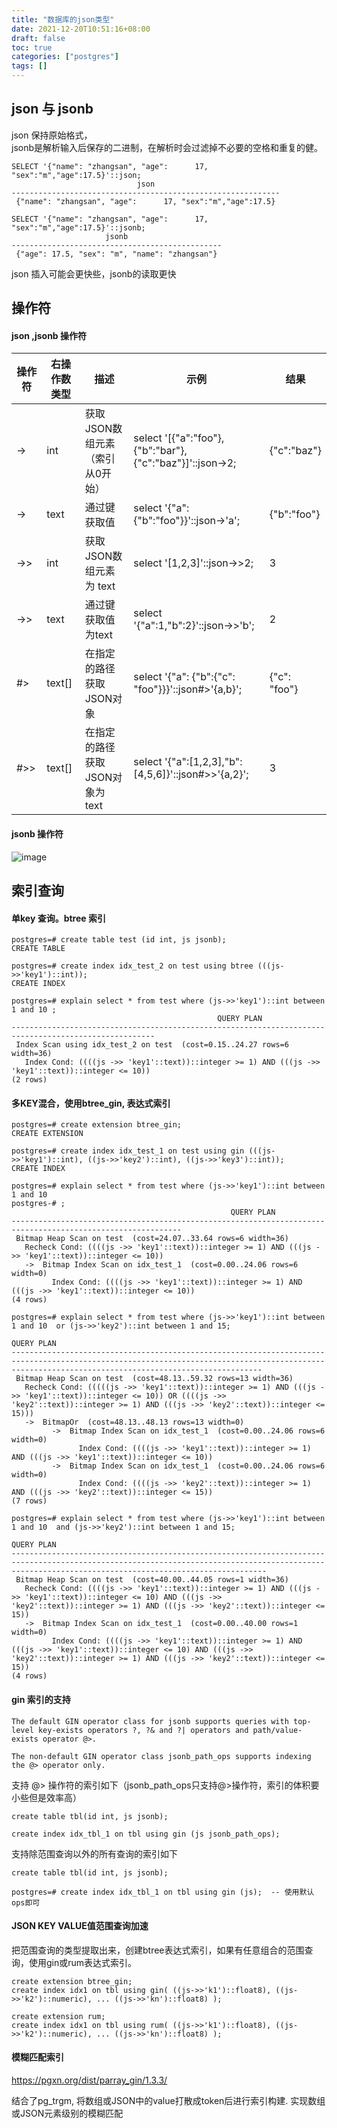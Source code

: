 ```yaml
---
title: "数据库的json类型"
date: 2021-12-20T10:51:16+08:00
draft: false
toc: true 
categories: ["postgres"]
tags: []
---
```


## json 与 jsonb

json 保持原始格式，   
jsonb是解析输入后保存的二进制，在解析时会过滤掉不必要的空格和重复的健。

```
SELECT '{"name": "zhangsan", "age":      17, "sex":"m","age":17.5}'::json;
                            json                            
------------------------------------------------------------
 {"name": "zhangsan", "age":      17, "sex":"m","age":17.5}
```

```
SELECT '{"name": "zhangsan", "age":      17, "sex":"m","age":17.5}'::jsonb;
                     jsonb                     
-----------------------------------------------
 {"age": 17.5, "sex": "m", "name": "zhangsan"}
```

json 插入可能会更快些，jsonb的读取更快

## 操作符

#### json ,jsonb 操作符

| 操作符 | 右操作数类型 | 描述 | 示例 | 结果 |
| --- | --- | --- | --- | --- | 
| -> | int | 获取JSON数组元素（索引从0开始）| select '[{"a":"foo"},{"b":"bar"},{"c":"baz"}]'::json->2; |{"c":"baz"}|
| -> | text | 通过键获取值 | select '{"a": {"b":"foo"}}'::json->'a'; | {"b":"foo"} |
| ->>| int | 获取JSON数组元素为 text | 	select '[1,2,3]'::json->>2; | 3| 
| ->>| 	text| 	通过键获取值为text 	|select '{"a":1,"b":2}'::json->>'b';| 	2|
| #> |	text[] | 在指定的路径获取JSON对象 | select '{"a": {"b":{"c": "foo"}}}'::json#>'{a,b}';| {"c": "foo"}|
| #>>| 	text[]| 在指定的路径获取JSON对象为 text|select '{"a":[1,2,3],"b":[4,5,6]}'::json#>>'{a,2}';| 	3|

#### jsonb 操作符

![image](/images/jsonb_operator.png)

## 索引查询

#### 单key 查询。btree 索引

```
postgres=# create table test (id int, js jsonb);  
CREATE TABLE  

postgres=# create index idx_test_2 on test using btree (((js->>'key1')::int));  
CREATE INDEX  

postgres=# explain select * from test where (js->>'key1')::int between 1 and 10 ;  
                                              QUERY PLAN                                                
------------------------------------------------------------------------------------------------------  
 Index Scan using idx_test_2 on test  (cost=0.15..24.27 rows=6 width=36)  
   Index Cond: ((((js ->> 'key1'::text))::integer >= 1) AND (((js ->> 'key1'::text))::integer <= 10))  
(2 rows)  

```

#### 多KEY混合，使用btree_gin, 表达式索引
```
postgres=# create extension btree_gin;  
CREATE EXTENSION  

postgres=# create index idx_test_1 on test using gin (((js->>'key1')::int), ((js->>'key2')::int), ((js->>'key3')::int));  
CREATE INDEX  

postgres=# explain select * from test where (js->>'key1')::int between 1 and 10   
postgres-# ;  
                                                 QUERY PLAN                                                   
------------------------------------------------------------------------------------------------------------  
 Bitmap Heap Scan on test  (cost=24.07..33.64 rows=6 width=36)  
   Recheck Cond: ((((js ->> 'key1'::text))::integer >= 1) AND (((js ->> 'key1'::text))::integer <= 10))  
   ->  Bitmap Index Scan on idx_test_1  (cost=0.00..24.06 rows=6 width=0)  
         Index Cond: ((((js ->> 'key1'::text))::integer >= 1) AND (((js ->> 'key1'::text))::integer <= 10))  
(4 rows)  

postgres=# explain select * from test where (js->>'key1')::int between 1 and 10  or (js->>'key2')::int between 1 and 15;  
                                                                                             QUERY PLAN                                                                                               
----------------------------------------------------------------------------------------------------------------------------------------------------------------------------------------------------  
 Bitmap Heap Scan on test  (cost=48.13..59.32 rows=13 width=36)  
   Recheck Cond: (((((js ->> 'key1'::text))::integer >= 1) AND (((js ->> 'key1'::text))::integer <= 10)) OR ((((js ->> 'key2'::text))::integer >= 1) AND (((js ->> 'key2'::text))::integer <= 15)))  
   ->  BitmapOr  (cost=48.13..48.13 rows=13 width=0)  
         ->  Bitmap Index Scan on idx_test_1  (cost=0.00..24.06 rows=6 width=0)  
               Index Cond: ((((js ->> 'key1'::text))::integer >= 1) AND (((js ->> 'key1'::text))::integer <= 10))  
         ->  Bitmap Index Scan on idx_test_1  (cost=0.00..24.06 rows=6 width=0)  
               Index Cond: ((((js ->> 'key2'::text))::integer >= 1) AND (((js ->> 'key2'::text))::integer <= 15))  
(7 rows)  

postgres=# explain select * from test where (js->>'key1')::int between 1 and 10  and (js->>'key2')::int between 1 and 15;  
                                                                                             QUERY PLAN                                                                                                
-----------------------------------------------------------------------------------------------------------------------------------------------------------------------------------------------------  
 Bitmap Heap Scan on test  (cost=40.00..44.05 rows=1 width=36)  
   Recheck Cond: ((((js ->> 'key1'::text))::integer >= 1) AND (((js ->> 'key1'::text))::integer <= 10) AND (((js ->> 'key2'::text))::integer >= 1) AND (((js ->> 'key2'::text))::integer <= 15))  
   ->  Bitmap Index Scan on idx_test_1  (cost=0.00..40.00 rows=1 width=0)  
         Index Cond: ((((js ->> 'key1'::text))::integer >= 1) AND (((js ->> 'key1'::text))::integer <= 10) AND (((js ->> 'key2'::text))::integer >= 1) AND (((js ->> 'key2'::text))::integer <= 15))  
(4 rows)  

```

#### gin 索引的支持

```
The default GIN operator class for jsonb supports queries with top-level key-exists operators ?, ?& and ?| operators and path/value-exists operator @>.  
  
The non-default GIN operator class jsonb_path_ops supports indexing the @> operator only.  
```

支持 @> 操作符的索引如下（jsonb_path_ops只支持@>操作符，索引的体积要小些但是效率高） 

```
create table tbl(id int, js jsonb);

create index idx_tbl_1 on tbl using gin (js jsonb_path_ops);
``` 

支持除范围查询以外的所有查询的索引如下

```
create table tbl(id int, js jsonb);  

postgres=# create index idx_tbl_1 on tbl using gin (js);  -- 使用默认ops即可 

```

#### JSON KEY VALUE值范围查询加速

把范围查询的类型提取出来，创建btree表达式索引，如果有任意组合的范围查询，使用gin或rum表达式索引。

```
create extension btree_gin;  
create index idx1 on tbl using gin( ((js->>'k1')::float8), ((js->>'k2')::numeric), ... ((js->>'kn')::float8) );   
```

```
create extension rum;  
create index idx1 on tbl using rum( ((js->>'k1')::float8), ((js->>'k2')::numeric), ... ((js->>'kn')::float8) );
```

#### 模糊匹配索引

https://pgxn.org/dist/parray_gin/1.3.3/

结合了pg_trgm, 将数组或JSON中的value打散成token后进行索引构建. 实现数组或JSON元素级别的模糊匹配

